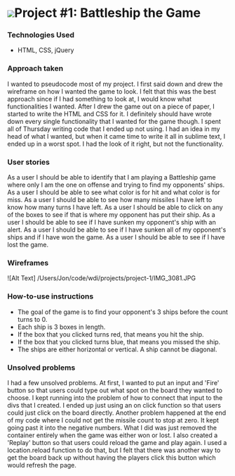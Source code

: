 # ![](https://ga-dash.s3.amazonaws.com/production/assets/logo-9f88ae6c9c3871690e33280fcf557f33.png)Project #1: Battleship the Game

### Technologies Used
  - HTML, CSS, jQuery

### Approach taken
I wanted to pseudocode most of my project. I first said down and drew the wireframe on how I wanted the game to look. I felt that this was the best approach since if I had something to look at, I would know what functionalities I wanted. After I drew the game out on a piece of paper, I started to write the HTML and CSS for it. I definitely should have wrote down every single functionality that I wanted for the game though. I spent all of Thursday writing code that I ended up not using. I had an idea in my head of what I wanted, but when it came time to write it all in sublime text, I ended up in a worst spot. I had the look of it right, but not the functionality.
  
### User stories
As a user I should be able to identify that I am playing a Battleship game where only I am the one on offense and trying to find my opponents' ships.
As a user I should be able to see what color is for hit and what color is for miss.
As a user I should be able to see how many missiles I have left to know how many turns I have left.
As a user I should be able to click on any of the boxes to see if that is where my opponent has put their ship. 
As a user I should be able to see if I have sunken my opponent's ship with an alert.
As a user I should be able to see if I have sunken all of my opponent's ships and if I have won the game.
As a user I should be able to see if I have lost the game.

### Wireframes
![Alt Text] /Users/Jon/code/wdi/projects/project-1/IMG_3081.JPG
<!-- Uploaded it as a jpg file on GitHub -->

### How-to-use instructions
  - The goal of the game is to find your opponent's 3 ships before the count turns to 0. 
  - Each ship is 3 boxes in length.
  - If the box that you clicked turns red, that means you hit the ship.
  - If the box that you clicked turns blue, that means you missed the ship.
  - The ships are either horizontal or vertical. A ship cannot be diagonal.

### Unsolved problems
I had a few unsolved problems. At first, I wanted to put an input and 'Fire' button so that users could type out what spot on the board they wanted to choose. I kept running into the problem of how to connect that input to the divs that I created. I ended up just using an on click function so that users could just click on the board directly. Another problem happened at the end of my code where I could not get the missile count to stop at zero. It kept going past it into the negative numbers. What I did was just removed the container entirely when the game was either won or lost. I also created a 'Replay' button so that users could reload the game and play again. I used a location.reload function to do that, but I felt that there was another way to get the board back up without having the players click this button which would refresh the page.


